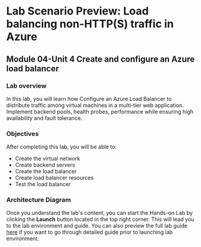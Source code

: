 # Lab Scenario Preview: Load balancing non-HTTP(S) traffic in Azure

## Module 04-Unit 4 Create and configure an Azure load balancer

### Lab overview

In this lab, you will learn how Configure an Azure Load Balancer to distribute traffic among virtual machines in a multi-tier web application. Implement backend pools, health probes, performance while ensuring high availability and fault tolerance.

### Objectives
  
After completing this lab, you will be able to:

-  Create the virtual network
-  Create backend servers
-  Create the load balancer
-  Create load balancer resources
-  Test the load balancer

### Architecture Diagram

Once you understand the lab's content, you can start the Hands-on Lab by clicking the **Launch** button located in the top right corner. This will lead you to the lab environment and guide. You can also preview the full lab guide [here](https://experience.cloudlabs.ai/#/labguidepreview/7a377cf5-d012-47bc-ae89-086c23f86b94) if you want to go through detailed guide prior to launching lab environment.








